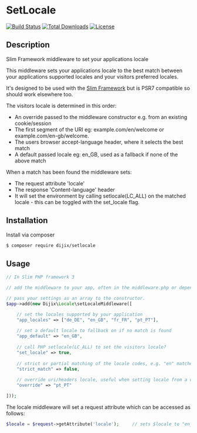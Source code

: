 # SetLocale
[![Build Status](https://travis-ci.org/dijitaltrix/PSR7-SetLocale.svg?branch=master)](https://travis-ci.org/dijitaltrix/PSR7-SetLocale.svg?branch=master)
[![Total Downloads](https://poser.pugx.org/dijix/setlocale/downloads)](https://packagist.org/packages/dijix/setlocale)
[![License](https://poser.pugx.org/dijix/setlocale/license)](https://packagist.org/packages/dijix/setlocale)

## Description

Slim Framework middleware to set your applications locale

This middleware sets your applications locale to the best match between your applications supported locales and your visitors preferred locales.

It's designed to be used with the [Slim Framework](https://www.slimframework.com) but is PSR7 compatible so should work elsewhere too.

The visitors locale is determined in this order:

* An override passed to the middleware constructor e.g. from an existing cookie/session
* The first segment of the URI eg: example.com/en/welcome or example.com/en-gb/welcome.
* The users browser accept-language header, where it selects the best match
* A default passed locale eg: en_GB, used as a fallback if none of the above match

When a match has been found the middleware sets:

* The request attribute 'locale'
* The response 'Content-language' header
* It will set the environment by calling setlocale(LC_ALL) on the matched locale - this can be toggled with the set_locale flag.

## Installation

Install via composer
```bash
$ composer require dijix/setlocale
````

## Usage

```php
// In Slim PHP framework 3

// add the middleware to your app, often in the middleware.php or dependencies.php file

// pass your settings as an array to the constructor.
$app->add(new Dijix\Locale\setLocaleMiddleware([

	// set the locales supported by your application
	"app_locales" => ["de_DE", "en_GB", "fr_FR", "pt_PT"],
	
	// set a default locale to fallback on if no match is found
	"app_default" => "en_GB",
	
	// call PHP setlocale(LC_ALL) to set the visitors locale?
	"set_locale" => true,
	
	// strict or partial matching of the locale codes, e.g. "en" matches "en_GB"
	"strict_match" => false,
	
	// override uri/headers locale, useful when setting locale from a cookie or user session
	"override" => "pt_PT"

]));
```

The locale middleware will set a request attribute which can be accessed as follows:

```php
$locale = $request->getAttribute('locale');		// sets $locale to "en_GB"
```
